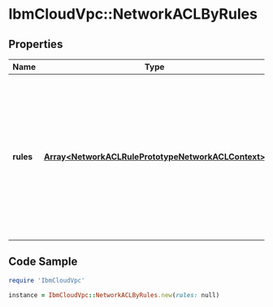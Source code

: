 # IbmCloudVpc::NetworkACLByRules

## Properties

Name | Type | Description | Notes
------------ | ------------- | ------------- | -------------
**rules** | [**Array&lt;NetworkACLRulePrototypeNetworkACLContext&gt;**](NetworkACLRulePrototypeNetworkACLContext.md) | Array of prototype objects for rules to create along with this network ACL. If unspecified, no rules will be created, resulting in all traffic being denied. | [optional] 

## Code Sample

```ruby
require 'IbmCloudVpc'

instance = IbmCloudVpc::NetworkACLByRules.new(rules: null)
```


